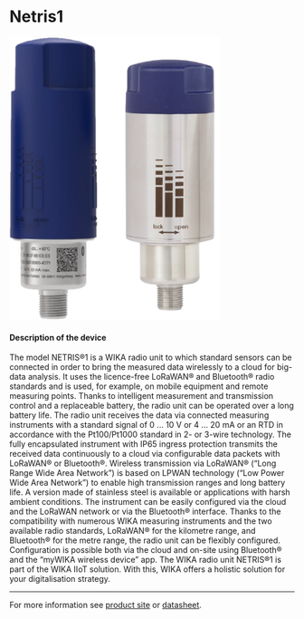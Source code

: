 # Netris1

![Netris1](/assets/Netris1.png)

#### Description of the device

The model NETRIS®1 is a WIKA radio unit to which standard sensors can be connected in order to bring the measured data wirelessly to a cloud for big-data analysis. It uses the licence-free LoRaWAN® and Bluetooth® radio standards and is used, for example, on mobile equipment and remote measuring points. Thanks to intelligent measurement and transmission control and a replaceable battery, the radio unit can be operated over a long battery life.
The radio unit receives the data via connected measuring instruments with a standard signal of 0 ... 10 V or 4 ... 20 mA or an RTD in accordance with the Pt100/Pt1000 standard in 2- or 3-wire technology. The fully encapsulated instrument with IP65 ingress protection transmits the received data continuously to a cloud via configurable data packets with LoRaWAN® or Bluetooth®.
Wireless transmission via LoRaWAN® (“Long Range Wide Area Network”) is based on LPWAN technology (“Low Power Wide Area Network”) to enable high transmission ranges and long battery life. A version made of stainless steel is available or applications with harsh ambient conditions.
The instrument can be easily configured via the cloud and the LoRaWAN network or via the Bluetooth® interface.
Thanks to the compatibility with numerous WIKA measuring instruments and the two available radio standards, LoRaWAN® for the kilometre range, and Bluetooth® for the metre range, the radio unit can be flexibly configured. Configuration is possible both via the cloud and on-site using Bluetooth® and the “myWIKA wireless device” app.
The WIKA radio unit NETRIS®1 is part of the WIKA IIoT 
solution. With this, WIKA offers a holistic solution for your 
digitalisation strategy.

---

For more information see [product site](https://www.wika.com/en-en/netris1.WIKA?highlightedText=Netris1) or [datasheet](https://www.wika.com/media/Data-sheets/ds_ac4001_en_co.pdf).